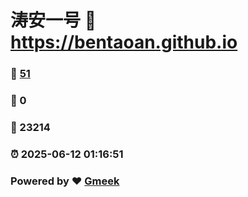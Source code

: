 # 涛安一号 :link: https://bentaoan.github.io 
### :page_facing_up: [51](https://bentaoan.github.io/tag.html) 
### :speech_balloon: 0 
### :hibiscus: 23214 
### :alarm_clock: 2025-06-12 01:16:51 
### Powered by :heart: [Gmeek](https://github.com/Meekdai/Gmeek)

